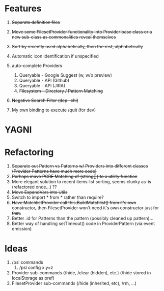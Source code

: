 # Features
1. ~~Separate definition files~~
2. ~~Move some FilesetProvider functionality into Provider base class or a new sub-class as commonalities reveal themselves~~
3. ~~Sort by recently used alphabetically, then the rest, alphabetically~~
4. Automatic icon identification if unspecified
5. auto-complete Providers
    1. Queryable - Google Suggest (w, w/o preview)
    2. Queryable - API (Github)
    3. Queryable - API (JIRA)
    4. ~~Filesystem - Directory / Pattern Matching~~
6. ~~Negative Search Filter (dep -chi)~~


7. My own binding to execute /quit (for dev)



# YAGNI


# Refactoring
1. ~~Separate out Pattern vs Patterns w/ Providers into different classes (Provider Patterns have much more code)~~
2. ~~Perhaps move PCRE Matching of {string[]} to a utility function~~
3. More elegant solution to recent items list sorting, seems clunky as-is (refactored once...) ??
4. ~~Move ExpandVars into Utils~~
5. Switch to import * from * rather than require?
6. ~~Have MatchlistProvider call this.BuildMatchlist() from it's own constructor, then FilesetProvider won't need it's own constructor just for that.~~
7. Better .id for Patterns than the pattern (possibly cleaned up pattern)...
8. Better way of handling setTimeout() code in ProviderPattern (via event emission)


# Ideas
1. /psl commands
    1. /psl config x.y=z
3. Provider sub-commands (/hide, /clear (hidden), etc.) (/hide stored in localStorage as pref)
4. FilesetProvider sub-commands (/hide (inherited, etc), /rm, ...)
